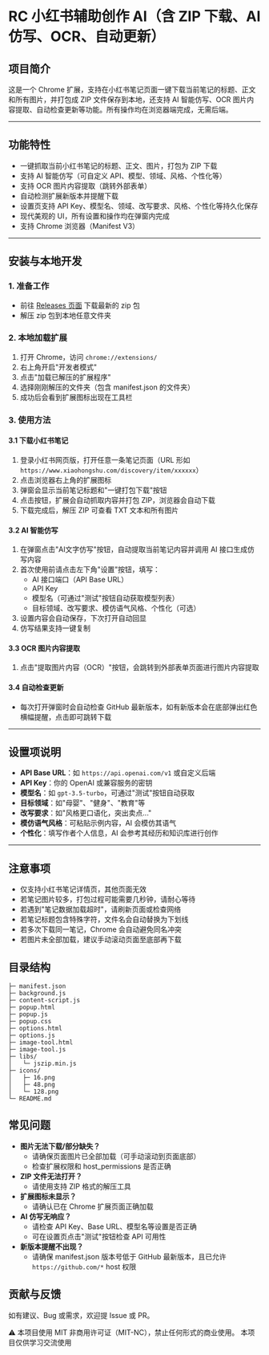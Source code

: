 # RC 小红书辅助创作 AI（含 ZIP 下载、AI仿写、OCR、自动更新）

## 项目简介
这是一个 Chrome 扩展，支持在小红书笔记页面一键下载当前笔记的标题、正文和所有图片，并打包成 ZIP 文件保存到本地，还支持 AI 智能仿写、OCR 图片内容提取、自动检查更新等功能。所有操作均在浏览器端完成，无需后端。

---

## 功能特性
- 一键抓取当前小红书笔记的标题、正文、图片，打包为 ZIP 下载
- 支持 AI 智能仿写（可自定义 API、模型、领域、风格、个性化等）
- 支持 OCR 图片内容提取（跳转外部表单）
- 自动检测扩展新版本并提醒下载
- 设置页支持 API Key、模型名、领域、改写要求、风格、个性化等持久化保存
- 现代美观的 UI，所有设置和操作均在弹窗内完成
- 支持 Chrome 浏览器（Manifest V3）

---

## 安装与本地开发

### 1. 准备工作
- 前往 [Releases 页面](https://github.com/Jamailar/RedConvert/releases/latest) 下载最新的 zip 包
- 解压 zip 包到本地任意文件夹

### 2. 本地加载扩展
1. 打开 Chrome，访问 `chrome://extensions/`
2. 右上角开启"开发者模式"
3. 点击"加载已解压的扩展程序"
4. 选择刚刚解压的文件夹（包含 manifest.json 的文件夹）
5. 成功后会看到扩展图标出现在工具栏

### 3. 使用方法
#### 3.1 下载小红书笔记
1. 登录小红书网页版，打开任意一条笔记页面（URL 形如 `https://www.xiaohongshu.com/discovery/item/xxxxxx`）
2. 点击浏览器右上角的扩展图标
3. 弹窗会显示当前笔记标题和"一键打包下载"按钮
4. 点击按钮，扩展会自动抓取内容并打包 ZIP，浏览器会自动下载
5. 下载完成后，解压 ZIP 可查看 TXT 文本和所有图片

#### 3.2 AI 智能仿写
1. 在弹窗点击"AI文字仿写"按钮，自动提取当前笔记内容并调用 AI 接口生成仿写内容
2. 首次使用前请点击左下角"设置"按钮，填写：
   - AI 接口端口（API Base URL）
   - API Key
   - 模型名（可通过"测试"按钮自动获取模型列表）
   - 目标领域、改写要求、模仿语气风格、个性化（可选）
3. 设置内容会自动保存，下次打开自动回显
4. 仿写结果支持一键复制

#### 3.3 OCR 图片内容提取
1. 点击"提取图片内容（OCR）"按钮，会跳转到外部表单页面进行图片内容提取

#### 3.4 自动检查更新
- 每次打开弹窗时会自动检查 GitHub 最新版本，如有新版本会在底部弹出红色横幅提醒，点击即可跳转下载

---

## 设置项说明
- **API Base URL**：如 `https://api.openai.com/v1` 或自定义后端
- **API Key**：你的 OpenAI 或兼容服务的密钥
- **模型名**：如 `gpt-3.5-turbo`，可通过"测试"按钮自动获取
- **目标领域**：如"母婴"、"健身"、"教育"等
- **改写要求**：如"风格更口语化，突出卖点..."
- **模仿语气风格**：可粘贴示例内容，AI 会模仿其语气
- **个性化**：填写作者个人信息，AI 会参考其经历和知识库进行创作

---

## 注意事项
- 仅支持小红书笔记详情页，其他页面无效
- 若笔记图片较多，打包过程可能需要几秒钟，请耐心等待
- 若遇到"笔记数据加载超时"，请刷新页面或检查网络
- 若笔记标题包含特殊字符，文件名会自动替换为下划线
- 若多次下载同一笔记，Chrome 会自动避免同名冲突
- 若图片未全部加载，建议手动滚动页面至底部再下载

## 目录结构
```
├─ manifest.json
├─ background.js
├─ content-script.js
├─ popup.html
├─ popup.js
├─ popup.css
├─ options.html
├─ options.js
├─ image-tool.html
├─ image-tool.js
├─ libs/
│   └─ jszip.min.js
├─ icons/
│   ├─ 16.png
│   ├─ 48.png
│   └─ 128.png
└─ README.md
```

## 常见问题
- **图片无法下载/部分缺失？**
  - 请确保页面图片已全部加载（可手动滚动到页面底部）
  - 检查扩展权限和 host_permissions 是否正确
- **ZIP 文件无法打开？**
  - 请使用支持 ZIP 格式的解压工具
- **扩展图标未显示？**
  - 请确认已在 Chrome 扩展页面正确加载
- **AI 仿写无响应？**
  - 请检查 API Key、Base URL、模型名等设置是否正确
  - 可在设置页点击"测试"按钮检查 API 可用性
- **新版本提醒不出现？**
  - 请确保 manifest.json 版本号低于 GitHub 最新版本，且已允许 `https://github.com/*` host 权限

## 贡献与反馈
如有建议、Bug 或需求，欢迎提 Issue 或 PR。

⚠️ 本项目使用 MIT 非商用许可证（MIT-NC），禁止任何形式的商业使用。
本项目仅供学习交流使用
